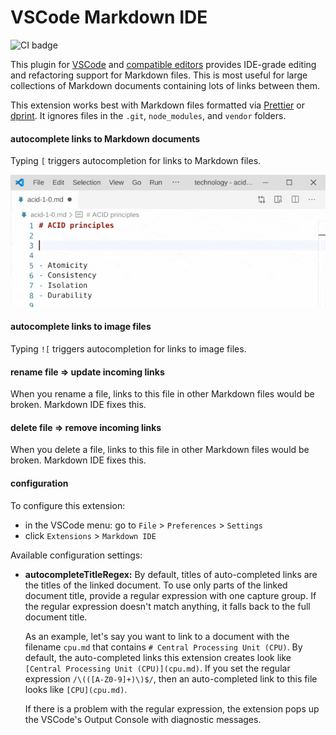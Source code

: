 # VSCode Markdown IDE

![CI badge](https://github.com/kevgo/vscode-markdown-ide/actions/workflows/main.yml/badge.svg)

This plugin for [VSCode](https://code.visualstudio.com) and
[compatible editors](https://open-vsx.org) provides IDE-grade editing and
refactoring support for Markdown files. This is most useful for large
collections of Markdown documents containing lots of links between them.

This extension works best with Markdown files formatted via
[Prettier](https://prettier.io) or [dprint](https://dprint.dev). It ignores
files in the `.git`, `node_modules`, and `vendor` folders.

#### autocomplete links to Markdown documents

Typing `[` triggers autocompletion for links to Markdown files.

![autocompletion demo](https://raw.githubusercontent.com/kevgo/vscode-markdown-ide/master/documentation/autocomplete.gif)

#### autocomplete links to image files

Typing `![` triggers autocompletion for links to image files.

#### rename file ⇒ update incoming links

When you rename a file, links to this file in other Markdown files would be
broken. Markdown IDE fixes this.

#### delete file ⇒ remove incoming links

When you delete a file, links to this file in other Markdown files would be
broken. Markdown IDE fixes this.

#### configuration

To configure this extension:

- in the VSCode menu: go to `File` > `Preferences` > `Settings`
- click `Extensions` > <code type="configExtName">Markdown IDE</code>

Available configuration settings:

<a type="configurationOptions">

- **autocompleteTitleRegex:** By default, titles of auto-completed links are the
  titles of the linked document. To use only parts of the linked document title,
  provide a regular expression with one capture group. If the regular expression
  doesn't match anything, it falls back to the full document title.

  As an example, let's say you want to link to a document with the filename
  `cpu.md` that contains `# Central Processing Unit (CPU)`. By default, the
  auto-completed links this extension creates look like
  `[Central Processing Unit (CPU)](cpu.md)`. If you set the regular expression
  `/\(([A-Z0-9]+)\)$/`, then an auto-completed link to this file looks like
  `[CPU](cpu.md)`.

  If there is a problem with the regular expression, the extension pops up the
  VSCode's Output Console with diagnostic messages.

</a>
